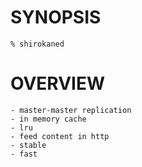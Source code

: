 # SYNOPSIS

    % shirokaned

# OVERVIEW

    - master-master replication
    - in memory cache
    - lru
    - feed content in http
    - stable
    - fast